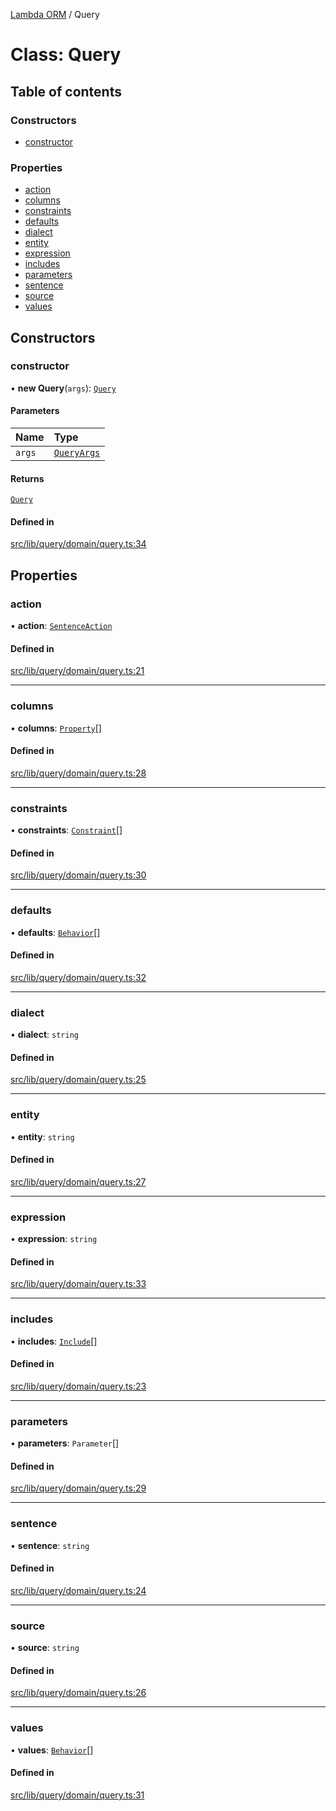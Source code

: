 [Lambda ORM](../README.md) / Query

# Class: Query

## Table of contents

### Constructors

- [constructor](Query.md#constructor)

### Properties

- [action](Query.md#action)
- [columns](Query.md#columns)
- [constraints](Query.md#constraints)
- [defaults](Query.md#defaults)
- [dialect](Query.md#dialect)
- [entity](Query.md#entity)
- [expression](Query.md#expression)
- [includes](Query.md#includes)
- [parameters](Query.md#parameters)
- [sentence](Query.md#sentence)
- [source](Query.md#source)
- [values](Query.md#values)

## Constructors

### constructor

• **new Query**(`args`): [`Query`](Query.md)

#### Parameters

| Name | Type |
| :------ | :------ |
| `args` | [`QueryArgs`](../interfaces/QueryArgs.md) |

#### Returns

[`Query`](Query.md)

#### Defined in

[src/lib/query/domain/query.ts:34](https://github.com/FlavioLionelRita/lambdaorm/blob/d4e23658/src/lib/query/domain/query.ts#L34)

## Properties

### action

• **action**: [`SentenceAction`](../enums/SentenceAction.md)

#### Defined in

[src/lib/query/domain/query.ts:21](https://github.com/FlavioLionelRita/lambdaorm/blob/d4e23658/src/lib/query/domain/query.ts#L21)

___

### columns

• **columns**: [`Property`](../interfaces/Property.md)[]

#### Defined in

[src/lib/query/domain/query.ts:28](https://github.com/FlavioLionelRita/lambdaorm/blob/d4e23658/src/lib/query/domain/query.ts#L28)

___

### constraints

• **constraints**: [`Constraint`](../interfaces/Constraint.md)[]

#### Defined in

[src/lib/query/domain/query.ts:30](https://github.com/FlavioLionelRita/lambdaorm/blob/d4e23658/src/lib/query/domain/query.ts#L30)

___

### defaults

• **defaults**: [`Behavior`](../interfaces/Behavior.md)[]

#### Defined in

[src/lib/query/domain/query.ts:32](https://github.com/FlavioLionelRita/lambdaorm/blob/d4e23658/src/lib/query/domain/query.ts#L32)

___

### dialect

• **dialect**: `string`

#### Defined in

[src/lib/query/domain/query.ts:25](https://github.com/FlavioLionelRita/lambdaorm/blob/d4e23658/src/lib/query/domain/query.ts#L25)

___

### entity

• **entity**: `string`

#### Defined in

[src/lib/query/domain/query.ts:27](https://github.com/FlavioLionelRita/lambdaorm/blob/d4e23658/src/lib/query/domain/query.ts#L27)

___

### expression

• **expression**: `string`

#### Defined in

[src/lib/query/domain/query.ts:33](https://github.com/FlavioLionelRita/lambdaorm/blob/d4e23658/src/lib/query/domain/query.ts#L33)

___

### includes

• **includes**: [`Include`](Include.md)[]

#### Defined in

[src/lib/query/domain/query.ts:23](https://github.com/FlavioLionelRita/lambdaorm/blob/d4e23658/src/lib/query/domain/query.ts#L23)

___

### parameters

• **parameters**: `Parameter`[]

#### Defined in

[src/lib/query/domain/query.ts:29](https://github.com/FlavioLionelRita/lambdaorm/blob/d4e23658/src/lib/query/domain/query.ts#L29)

___

### sentence

• **sentence**: `string`

#### Defined in

[src/lib/query/domain/query.ts:24](https://github.com/FlavioLionelRita/lambdaorm/blob/d4e23658/src/lib/query/domain/query.ts#L24)

___

### source

• **source**: `string`

#### Defined in

[src/lib/query/domain/query.ts:26](https://github.com/FlavioLionelRita/lambdaorm/blob/d4e23658/src/lib/query/domain/query.ts#L26)

___

### values

• **values**: [`Behavior`](../interfaces/Behavior.md)[]

#### Defined in

[src/lib/query/domain/query.ts:31](https://github.com/FlavioLionelRita/lambdaorm/blob/d4e23658/src/lib/query/domain/query.ts#L31)
